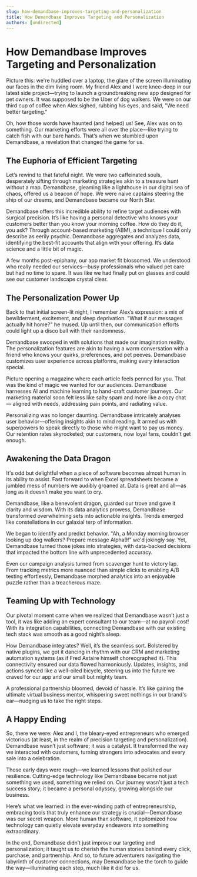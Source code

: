 ```yaml
---
slug: how-demandbase-improves-targeting-and-personalization
title: How Demandbase Improves Targeting and Personalization
authors: [undirected]
---
```



# How Demandbase Improves Targeting and Personalization

Picture this: we're huddled over a laptop, the glare of the screen illuminating our faces in the dim living room. My friend Alex and I were knee-deep in our latest side project—trying to launch a groundbreaking new app designed for pet owners. It was supposed to be the Uber of dog walkers. We were on our third cup of coffee when Alex sighed, rubbing his eyes, and said, "We need better targeting."

Oh, how those words have haunted (and helped) us! See, Alex was on to something. Our marketing efforts were all over the place—like trying to catch fish with our bare hands. That’s when we stumbled upon Demandbase, a revelation that changed the game for us.

## The Euphoria of Efficient Targeting

Let’s rewind to that fateful night. We were two caffeinated souls, desperately sifting through marketing strategies akin to a treasure hunt without a map. Demandbase, gleaming like a lighthouse in our digital sea of chaos, offered us a beacon of hope. We were naive captains steering the ship of our dreams, and Demandbase became our North Star.

Demandbase offers this incredible ability to refine target audiences with surgical precision. It’s like having a personal detective who knows your customers better than you know your morning coffee. How do they do it, you ask? Through account-based marketing (ABM), a technique I could only describe as eerily psychic. Demandbase aggregates and analyzes data, identifying the best-fit accounts that align with your offering. It’s data science and a little bit of magic.

A few months post-epiphany, our app market fit blossomed. We understood who really needed our services—busy professionals who valued pet care but had no time to spare. It was like we had finally put on glasses and could see our customer landscape crystal clear.

## The Personalization Power Up

Back to that initial screen-lit night, I remember Alex’s expression: a mix of bewilderment, excitement, and sleep deprivation. "What if our messages actually hit home?" he mused. Up until then, our communication efforts could light up a disco ball with their randomness.

Demandbase swooped in with solutions that made our imagination reality. The personalization features are akin to having a warm conversation with a friend who knows your quirks, preferences, and pet peeves. Demandbase customizes user experience across platforms, making every interaction special.

Picture opening a magazine where each article feels penned for you. That was the kind of magic we wanted for our audiences. Demandbase harnesses AI and machine learning to hand-craft customer journeys. Our marketing material soon felt less like salty spam and more like a cozy chat — aligned with needs, addressing pain points, and radiating value.

Personalizing was no longer daunting. Demandbase intricately analyses user behavior—offering insights akin to mind reading. It armed us with superpowers to speak directly to those who might want to pay us money. Our retention rates skyrocketed; our customers, now loyal fans, couldn't get enough.

## Awakening the Data Dragon

It's odd but delightful when a piece of software becomes almost human in its ability to assist. Fast forward to when Excel spreadsheets became a jumbled mess of numbers we audibly groaned at. Data is great and all—as long as it doesn’t make you want to cry.

Demandbase, like a benevolent dragon, guarded our trove and gave it clarity and wisdom. With its data analytics prowess, Demandbase transformed overwhelming sets into actionable insights. Trends emerged like constellations in our galaxial terp of information. 

We began to identify and predict behavior. "Ah, a Monday morning browser looking up dog walkers? Prepare message Alpha9!" we'd jokingly say. Yet, Demandbase turned those jokes into strategies, with data-backed decisions that impacted the bottom line with unprecedented accuracy.

Even our campaign analysis turned from scavenger hunt to victory lap. From tracking metrics more nuanced than simple clicks to enabling A/B testing effortlessly, Demandbase morphed analytics into an enjoyable puzzle rather than a treacherous maze.

## Teaming Up with Technology

Our pivotal moment came when we realized that Demandbase wasn’t just a tool, it was like adding an expert consultant to our team—at no payroll cost! With its integration capabilities, connecting Demandbase with our existing tech stack was smooth as a good night’s sleep.

How Demandbase integrates? Well, it’s the seamless sort. Bolstered by native plugins, we got it dancing in rhythm with our CRM and marketing automation systems (as if Fred Astaire himself choreographed it). This connectivity ensured our data flowed harmoniously. Updates, insights, and actions synced like a well-oiled bicycle, steering us into the future we craved for our app and our small but mighty team.

A professional partnership bloomed, devoid of hassle. It’s like gaining the ultimate virtual business mentor, whispering sweet nothings in our brand's ear—nudging us to take the right steps.

## A Happy Ending

So, there we were: Alex and I, the bleary-eyed entrepreneurs who emerged victorious (at least, in the realm of precision targeting and personalization). Demandbase wasn’t just software; it was a catalyst. It transformed the way we interacted with customers, turning strangers into advocates and every sale into a celebration.

Those early days were rough—we learned lessons that polished our resilience. Cutting-edge technology like Demandbase became not just something we used, something we relied on. Our journey wasn't just a tech success story; it became a personal odyssey, growing alongside our business.

Here’s what we learned: in the ever-winding path of entrepreneurship, embracing tools that truly enhance our strategy is crucial—Demandbase was our secret weapon. More human than software, it epitomized how technology can quietly elevate everyday endeavors into something extraordinary.

In the end, Demandbase didn’t just improve our targeting and personalization; it taught us to cherish the human stories behind every click, purchase, and partnership. And so, to future adventurers navigating the labyrinth of customer connections, may Demandbase be the torch to guide the way—illuminating each step, much like it did for us.